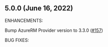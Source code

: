 ## 5.0.0 (June 16, 2022)

ENHANCEMENTS:

Bump AzureRM Provider version to 3.3.0  ([#157](https://github.com/Azure/terraform-azurerm-aks/pull/157))

BUG FIXES:
